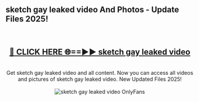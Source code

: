 <h2>sketch gay leaked video And Photos - Update Files 2025!</h2>
<br>
<div align="center">
<h2><a href="https://betterlinks.top/A2PfLJ" rel="nofollow">🔴 CLICK HERE 🌐==►► sketch gay leaked video</a></h2>
<br>
Get sketch gay leaked video and all content. Now you can access all videos and pictures of sketch gay leaked video. New Updated Files 2025!
<br>
<br>
<a href="https://betterlinks.top/A2PfLJ" rel="nofollow" data-target="animated-image.originalLink"><img src="https://i.imgur.com/dJHk4Zq.gif" alt="sketch gay leaked video OnlyFans" style="max-width: 100%; display: inline-block;" data-target="animated-image.originalImage"></a>
</div>
<br>